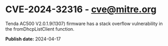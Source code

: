 # CVE-2024-32316 - cve@mitre.org

Tenda AC500 V2.0.1.9(1307) firmware has a stack overflow vulnerability in the fromDhcpListClient function.

**Publish date:** 2024-04-17

